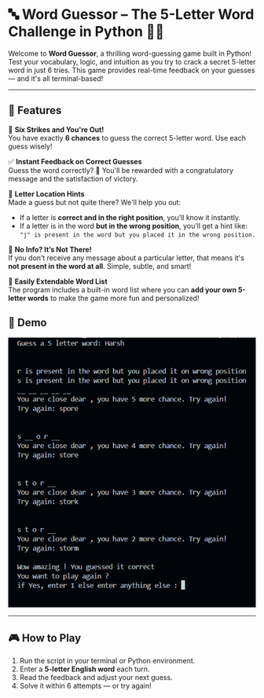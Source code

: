 # 🔤 Word Guessor – The 5-Letter Word Challenge in Python 🧠🎯

Welcome to **Word Guessor**, a thrilling word-guessing game built in Python! Test your vocabulary, logic, and intuition as you try to crack a secret 5-letter word in just 6 tries. This game provides real-time feedback on your guesses — and it's all terminal-based!

---

## 🚀 Features

🔢 **Six Strikes and You're Out!**  
You have exactly **6 chances** to guess the correct 5-letter word. Use each guess wisely!

✅ **Instant Feedback on Correct Guesses**  
Guess the word correctly? 🎉 You'll be rewarded with a congratulatory message and the satisfaction of victory.

📍 **Letter Location Hints**  
Made a guess but not quite there? We'll help you out:
- If a letter is **correct and in the right position**, you’ll know it instantly.
- If a letter is in the word **but in the wrong position**, you’ll get a hint like:  
  `"j" is present in the word but you placed it in the wrong position.`

🚫 **No Info? It’s Not There!**  
If you don’t receive any message about a particular letter, that means it's **not present in the word at all**. Simple, subtle, and smart!

📝 **Easily Extendable Word List**  
The program includes a built-in word list where you can **add your own 5-letter words** to make the game more fun and personalized!

## 📸 Demo

![Gameplay Screenshot](game_demo.png)

---

## 🎮 How to Play

1. Run the script in your terminal or Python environment.
2. Enter a **5-letter English word** each turn.
3. Read the feedback and adjust your next guess.
4. Solve it within 6 attempts — or try again!
